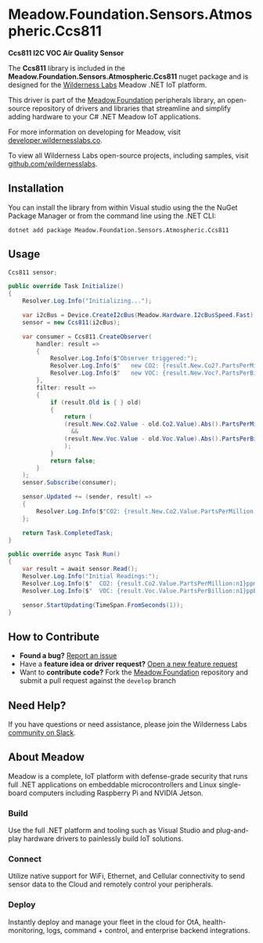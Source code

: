 # Meadow.Foundation.Sensors.Atmospheric.Ccs811

**Ccs811 I2C VOC Air Quality Sensor**

The **Ccs811** library is included in the **Meadow.Foundation.Sensors.Atmospheric.Ccs811** nuget package and is designed for the [Wilderness Labs](www.wildernesslabs.co) Meadow .NET IoT platform.

This driver is part of the [Meadow.Foundation](https://developer.wildernesslabs.co/Meadow/Meadow.Foundation/) peripherals library, an open-source repository of drivers and libraries that streamline and simplify adding hardware to your C# .NET Meadow IoT applications.

For more information on developing for Meadow, visit [developer.wildernesslabs.co](http://developer.wildernesslabs.co/).

To view all Wilderness Labs open-source projects, including samples, visit [github.com/wildernesslabs](https://github.com/wildernesslabs/).

## Installation

You can install the library from within Visual studio using the the NuGet Package Manager or from the command line using the .NET CLI:

`dotnet add package Meadow.Foundation.Sensors.Atmospheric.Ccs811`
## Usage

```csharp
Ccs811 sensor;

public override Task Initialize()
{
    Resolver.Log.Info("Initializing...");

    var i2cBus = Device.CreateI2cBus(Meadow.Hardware.I2cBusSpeed.Fast);
    sensor = new Ccs811(i2cBus);

    var consumer = Ccs811.CreateObserver(
        handler: result =>
        {
            Resolver.Log.Info($"Observer triggered:");
            Resolver.Log.Info($"   new CO2: {result.New.Co2?.PartsPerMillion:N1}ppm, old: {result.Old?.Co2?.PartsPerMillion:N1}ppm.");
            Resolver.Log.Info($"   new VOC: {result.New.Voc?.PartsPerBillion:N1}ppb, old: {result.Old?.Voc?.PartsPerBillion:N1}ppb.");
        },
        filter: result =>
        {
            if (result.Old is { } old)
            {
                return (
                (result.New.Co2.Value - old.Co2.Value).Abs().PartsPerMillion > 1000 // 1000ppm
                  &&
                (result.New.Voc.Value - old.Voc.Value).Abs().PartsPerBillion > 100 // 100ppb
                );
            }
            return false;
        }
    );
    sensor.Subscribe(consumer);

    sensor.Updated += (sender, result) =>
    {
        Resolver.Log.Info($"CO2: {result.New.Co2.Value.PartsPerMillion:n1}ppm, VOC: {result.New.Voc.Value.PartsPerBillion:n1}ppb");
    };

    return Task.CompletedTask;
}

public override async Task Run()
{
    var result = await sensor.Read();
    Resolver.Log.Info("Initial Readings:");
    Resolver.Log.Info($"  CO2: {result.Co2.Value.PartsPerMillion:n1}ppm");
    Resolver.Log.Info($"  VOC: {result.Voc.Value.PartsPerBillion:n1}ppb");

    sensor.StartUpdating(TimeSpan.FromSeconds(1));
}

```
## How to Contribute

- **Found a bug?** [Report an issue](https://github.com/WildernessLabs/Meadow_Issues/issues)
- Have a **feature idea or driver request?** [Open a new feature request](https://github.com/WildernessLabs/Meadow_Issues/issues)
- Want to **contribute code?** Fork the [Meadow.Foundation](https://github.com/WildernessLabs/Meadow.Foundation) repository and submit a pull request against the `develop` branch


## Need Help?

If you have questions or need assistance, please join the Wilderness Labs [community on Slack](http://slackinvite.wildernesslabs.co/).
## About Meadow

Meadow is a complete, IoT platform with defense-grade security that runs full .NET applications on embeddable microcontrollers and Linux single-board computers including Raspberry Pi and NVIDIA Jetson.

### Build

Use the full .NET platform and tooling such as Visual Studio and plug-and-play hardware drivers to painlessly build IoT solutions.

### Connect

Utilize native support for WiFi, Ethernet, and Cellular connectivity to send sensor data to the Cloud and remotely control your peripherals.

### Deploy

Instantly deploy and manage your fleet in the cloud for OtA, health-monitoring, logs, command + control, and enterprise backend integrations.



